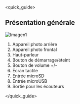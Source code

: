 <quick_guide> 

## Présentation générale

![Imagen1](http://static.energysistem.com/images/manuals/42238/55d31624c5499.jpg)

1.	Appareil photo arrière
2.	Appareil photo frontal
3.	Haut-parleur
4.	Bouton de démarrage/éteint
5.	Bouton de volume +/-
6.	Écran tactile
7.	Entrée microSD
8.	Entrée microUSB
9.	Sortie pour les écouteurs


</quick_guide>
